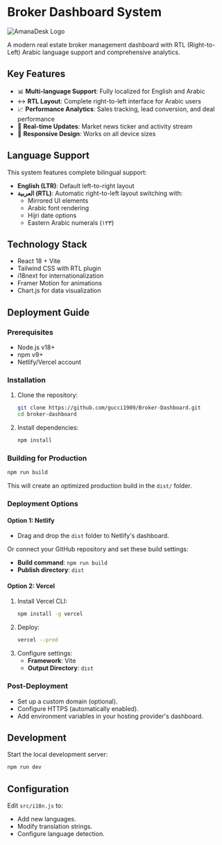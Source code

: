 # Broker Dashboard System

![AmanaDesk Logo](./public/AmanaDeskLogo.svg)

A modern real estate broker management dashboard with RTL (Right-to-Left) Arabic language support and comprehensive analytics.

## Key Features

- 📊 **Multi-language Support**: Fully localized for English and Arabic
- ↔️ **RTL Layout**: Complete right-to-left interface for Arabic users
- 📈 **Performance Analytics**: Sales tracking, lead conversion, and deal performance
- 🔔 **Real-time Updates**: Market news ticker and activity stream
- 📱 **Responsive Design**: Works on all device sizes

## Language Support

This system features complete bilingual support:

- **English (LTR)**: Default left-to-right layout
- **العربية (RTL)**: Automatic right-to-left layout switching with:
  - Mirrored UI elements
  - Arabic font rendering
  - Hijri date options
  - Eastern Arabic numerals (١٢٣)

## Technology Stack

- React 18 + Vite
- Tailwind CSS with RTL plugin
- i18next for internationalization
- Framer Motion for animations
- Chart.js for data visualization

## Deployment Guide

### Prerequisites

- Node.js v18+
- npm v9+
- Netlify/Vercel account

### Installation

1. Clone the repository:
   ```bash
   git clone https://github.com/gucci1909/Broker-Dashboard.git
   cd broker-dashboard
   ```
2. Install dependencies:
   ```bash
   npm install
   ```

### Building for Production

```bash
npm run build
```

This will create an optimized production build in the `dist/` folder.

### Deployment Options

#### Option 1: Netlify

- Drag and drop the `dist` folder to Netlify's dashboard.

Or connect your GitHub repository and set these build settings:

- **Build command**: `npm run build`
- **Publish directory**: `dist`

#### Option 2: Vercel

1. Install Vercel CLI:
   ```bash
   npm install -g vercel
   ```
2. Deploy:
   ```bash
   vercel --prod
   ```
3. Configure settings:
   - **Framework**: Vite
   - **Output Directory**: `dist`

### Post-Deployment

- Set up a custom domain (optional).
- Configure HTTPS (automatically enabled).
- Add environment variables in your hosting provider's dashboard.

## Development

Start the local development server:

```bash
npm run dev
```

## Configuration

Edit `src/i18n.js` to:

- Add new languages.
- Modify translation strings.
- Configure language detection.